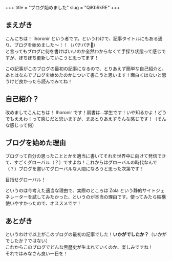 +++
title = "ブログ始めました"
slug = "QiKbRkRE"
+++

## まえがき

こんにちは！ Ihoronir という者です。というわけで、記事タイトルにもある通り、ブログを始めました〜！！（パチパチ👏）<br>
と言ってもブログに何を書けばいいのか全然わからなくて手探り状態って感じですが、ぼちぼち更新していこうと思ってます！

この記事がこのブログの最初の記事になるので、とりあえず簡単な自己紹介と、あとはなんでブログを始めたのかについて書こうと思います！面白くはないと思うけど良かったら読んでみてね！

## 自己紹介？

改めましてこんにちは！ Ihoronir です！肩書は…学生です！いや知るかよ！どうでもええわ！って感じだと思いますが、まあとりあえずそんな感じです！（そんな感じって何）

## ブログを始めた理由

ブログって自分の思ったこととかを適当に書いてそれを世界中に向けて発信できて、すごくグローバル（？）ですよね！これからはグローバルの時代なんで（？）ブログを書いてグローバルな人間になろうと思った次第です！

目指せグローバル！

というのは今考えた適当な理由で、実際のところは Zola という静的サイトジェネレーターを試してみたかった、というのが本当の理由です。使ってみたら結構使いやすかったので、オススメです！

## あとがき

というわけで以上がこのブログの最初の記事でした！**いかがでしたか？**（いかがでしたか？ではない）<br>
これからこのブログでどんな黒歴史が生まれていくのか、楽しみですね！<br>
それではみなさん良い一日を！
